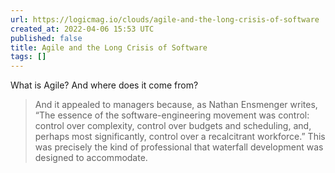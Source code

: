 ```yaml
---
url: https://logicmag.io/clouds/agile-and-the-long-crisis-of-software
created_at: 2022-04-06 15:53 UTC
published: false
title: Agile and the Long Crisis of Software
tags: []
---
```


What is Agile? And where does it come from?

> And it appealed to managers because, as Nathan Ensmenger writes, “The essence of the software-engineering movement was control: control over complexity, control over budgets and scheduling, and, perhaps most significantly, control over a recalcitrant workforce.” This was precisely the kind of professional that waterfall development was designed to accommodate.
